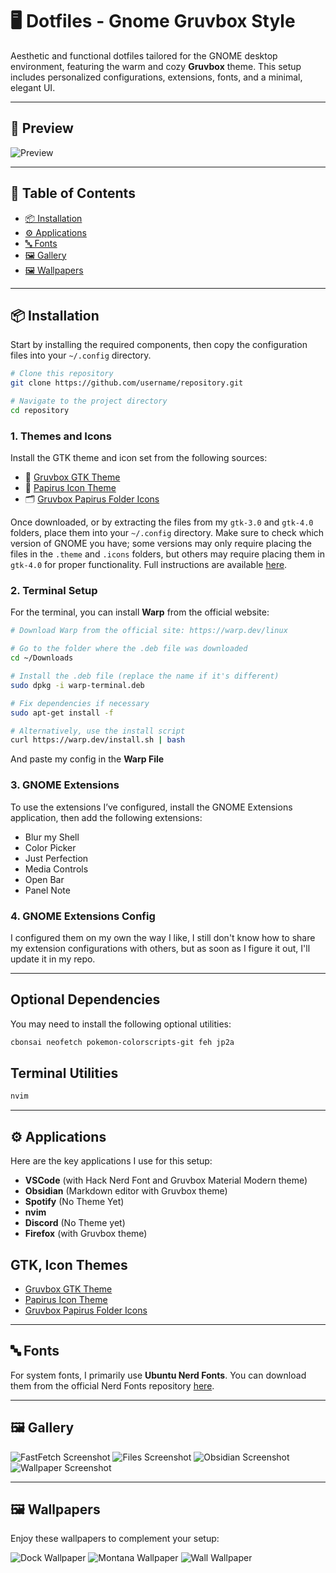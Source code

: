 
# 🖥️ Dotfiles - Gnome Gruvbox Style

Aesthetic and functional dotfiles tailored for the GNOME desktop environment, featuring the warm and cozy **Gruvbox** theme. This setup includes personalized configurations, extensions, fonts, and a minimal, elegant UI.

---

## 📸 Preview

![Preview](/ScreanShoots/obsidian.png)

---

## 📑 Table of Contents

- [📦 Installation](#installation)  
- [⚙️ Applications](#applications)  
- [🔤 Fonts](#fonts)  
- [🖼️ Gallery](#gallery)  
- [🖼️ Wallpapers](#wallpapers)

---

## 📦 Installation

Start by installing the required components, then copy the configuration files into your `~/.config` directory.

```bash
# Clone this repository
git clone https://github.com/username/repository.git

# Navigate to the project directory
cd repository
```

### 1. Themes and Icons

Install the GTK theme and icon set from the following sources:

- 🎨 [Gruvbox GTK Theme](https://github.com/Fausto-Korpsvart/Gruvbox-GTK-Theme)  
- 🧩 [Papirus Icon Theme](https://github.com/PapirusDevelopmentTeam/papirus-icon-theme)  
- 🗂️ [Gruvbox Papirus Folder Icons](https://github.com/xelser/gruvbox-papirus-folders)

Once downloaded, or by extracting the files from my `gtk-3.0` and `gtk-4.0` folders, place them into your `~/.config` directory. Make sure to check which version of GNOME you have; some versions may only require placing the files in the `.theme` and `.icons` folders, but others may require placing them in `gtk-4.0` for proper functionality. Full instructions are available [here](https://github.com/Fausto-Korpsvart/Gruvbox-GTK-Theme).

### 2. Terminal Setup

For the terminal, you can install **Warp** from the official website:

```bash
# Download Warp from the official site: https://warp.dev/linux

# Go to the folder where the .deb file was downloaded
cd ~/Downloads

# Install the .deb file (replace the name if it's different)
sudo dpkg -i warp-terminal.deb

# Fix dependencies if necessary
sudo apt-get install -f

# Alternatively, use the install script
curl https://warp.dev/install.sh | bash
```

And paste my config in the **Warp File**

### 3. GNOME Extensions

To use the extensions I’ve configured, install the GNOME Extensions application, then add the following extensions:

- Blur my Shell
- Color Picker
- Just Perfection
- Media Controls
- Open Bar
- Panel Note

### 4. GNOME Extensions Config

I configured them on my own the way I like, I still don't know how to share my extension configurations with others, but as soon as I figure it out, I'll update it in my repo.

---

## Optional Dependencies

You may need to install the following optional utilities:

```bash
cbonsai neofetch pokemon-colorscripts-git feh jp2a
```

## Terminal Utilities

```bash
nvim
```

---

## ⚙️ Applications

Here are the key applications I use for this setup:

- **VSCode** (with Hack Nerd Font and Gruvbox Material Modern theme)
- **Obsidian** (Markdown editor with Gruvbox theme)
- **Spotify** (No Theme Yet)
- **nvim**
- **Discord** (No Theme yet)
- **Firefox** (with Gruvbox theme)

## GTK, Icon Themes

- [Gruvbox GTK Theme](https://github.com/Fausto-Korpsvart/Gruvbox-GTK-Theme)
- [Papirus Icon Theme](https://github.com/PapirusDevelopmentTeam/papirus-icon-theme)
- [Gruvbox Papirus Folder Icons](https://github.com/xelser/gruvbox-papirus-folders)

---

## 🔤 Fonts

For system fonts, I primarily use **Ubuntu Nerd Fonts**. You can download them from the official Nerd Fonts repository [here](https://www.nerdfonts.com/).

---

## 🖼️ Gallery

![FastFetch Screenshot](/ScreanShoots/FastFetch.png)
![Files Screenshot](/ScreanShoots/Files.png)
![Obsidian Screenshot](/ScreanShoots/obsidian.png)
![Wallpaper Screenshot](/ScreanShoots/wallpaper.png)

---

## 🖼️ Wallpapers

Enjoy these wallpapers to complement your setup:

![Dock Wallpaper](/dotfiles/Wallpapers/dock.png) 
![Montana Wallpaper](/dotfiles/Wallpapers/montana.jpg) 
![Wall Wallpaper](/dotfiles/Wallpapers/wall.jpg)
